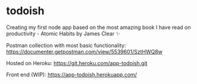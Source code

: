 # todoish

Creating my first node app based on the most amazing book I have read on productivity - Atomic Habits by James Clear ✨

Postman collection with most basic functionality: 
https://documenter.getpostman.com/view/5539601/SztHWQ8w

Hosted on Heroku: https://git.heroku.com/app-todoish.git


Front end (WIP): https://app-todoish.herokuapp.com/
